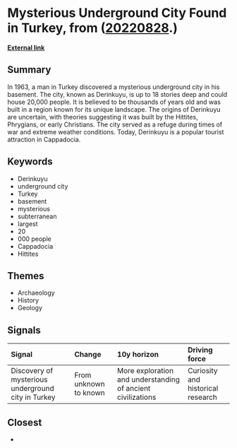 # __Mysterious Underground City Found in Turkey__, from ([20220828](https://kghosh.substack.com/p/20220828).)

__[External link](https://bigthink.com/strange-maps/derinkuyu-underground-city/)__



## Summary

In 1963, a man in Turkey discovered a mysterious underground city in his basement. The city, known as Derinkuyu, is up to 18 stories deep and could house 20,000 people. It is believed to be thousands of years old and was built in a region known for its unique landscape. The origins of Derinkuyu are uncertain, with theories suggesting it was built by the Hittites, Phrygians, or early Christians. The city served as a refuge during times of war and extreme weather conditions. Today, Derinkuyu is a popular tourist attraction in Cappadocia.

## Keywords

* Derinkuyu
* underground city
* Turkey
* basement
* mysterious
* subterranean
* largest
* 20
* 000 people
* Cappadocia
* Hittites

## Themes

* Archaeology
* History
* Geology

## Signals

| Signal                                             | Change                | 10y horizon                                                 | Driving force                     |
|:---------------------------------------------------|:----------------------|:------------------------------------------------------------|:----------------------------------|
| Discovery of mysterious underground city in Turkey | From unknown to known | More exploration and understanding of ancient civilizations | Curiosity and historical research |

## Closest

* 
